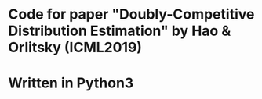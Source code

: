 # Code for paper "Doubly-Competitive Distribution Estimation" by Hao & Orlitsky (ICML2019)
# Written in Python3
